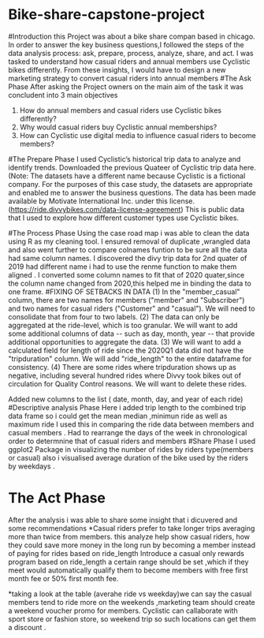 # Bike-share-capstone-project
#Introduction
this Project was about a bike share compan based in chicago.
In order to answer the key business questions,I followed the steps of the data analysis process: ask, prepare, process, analyze,
share, and act. 
I was tasked to understand how casual riders and annual members use Cyclistic bikes differently. From these insights,
I would have to design a new marketing strategy to convert casual riders into annual members
#The Ask Phase 
After asking the Project owners on the main aim of the task it was concludent into 3 main objectives 
1. How do annual members and casual riders use Cyclistic bikes differently?
2. Why would casual riders buy Cyclistic annual memberships?
3. How can Cyclistic use digital media to influence casual riders to become members?

#The Prepare Phase
I used  Cyclistic’s historical trip data to analyze and identify trends. Downloaded the previous Quateer of Cyclistic trip data
here. (Note: The datasets have a different name because Cyclistic is a fictional company. For the purposes of this case study,
the datasets are appropriate and enabled me  to answer the business questions. The data has been made available by
Motivate International Inc. under this license.(https://ride.divvybikes.com/data-license-agreement) 
This is public data that I  used to explore how different customer types use Cyclistic bikes. 

#The Process Phase
Using the case road map i was able to clean the data using R as my cleaning tool.
I ensured removal of duplicate ,wrangled data and also went further to compare colnames funtion  to be sure all the data had same column names.
I discovered the divy trip data for 2nd quater of 2019 had different name i had to use the renme function to make them aligned .
I converted some column names to fit that of 2020 quater,since the column name changed from 2020,this helped me in binding the data to one frame.
#FIXING OF SETBACKS IN DATA
 (1) In the "member_casual" column, there are two names for members ("member" and "Subscriber") and two names for casual riders ("Customer" and "casual"). We will need to consolidate that from four to two labels.
 (2) The data can only be aggregated at the ride-level, which is too granular. We will want to add some additional columns of data -- such as day, month, year -- that provide additional opportunities to aggregate the data.
 (3) We will want to add a calculated field for length of ride since the 2020Q1 data did not have the "tripduration" column. We will add "ride_length" to the entire dataframe for consistency.
 (4) There are some rides where tripduration shows up as negative, including several hundred rides where Divvy took bikes out of circulation for Quality Control reasons. We will want to delete these rides.
 
Added new columns to the list ( date, month, day, and year of each ride)
#Descriptive analysis Phase
Here i added trip length to the combined trip data frame so i could get the mean median ,minimun ride as well as maximum ride 
I used this in comparing the ride data between members and casual members .
Had to rearrange the days of the week in chronological order to determnine that of casual riders  and members 
#Share Phase 
I used ggplot2 Package in visualizing the number of rides by riders type(members or casual)
also i visualised average duration of the bike used by the riders by weekdays .
# The Act Phase
After the analysis i was able to share some insight that i dicuvered and some recommendations
 *Casual riders prefer to take longer trips averaging more than twice from members.
this analyze help show casual riders, how they could save more money in the long run by becoming a member instead of paying for rides based on ride_length
Introduce a casual only rewards program based on ride_length a certain range should be set ,which if they meet would  automatically qualify them to become members with free first month fee or 50% first month fee.

*taking a look at the table (averahe ride vs weekday)we can say the casual members tend to ride more on the weekends ,marketing team should create a weekend voucher promo for members. Cyclistic can callaborate with sport store or fashion store, so weekend trip so such locations can get them a discount .
